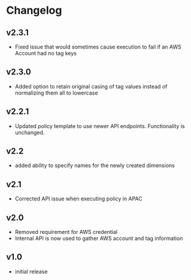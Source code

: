 # Changelog

## v2.3.1

- Fixed issue that would sometimes cause execution to fail if an AWS Account had no tag keys

## v2.3.0

- Added option to retain original casing of tag values instead of normalizing them all to lowercase

## v2.2.1

- Updated policy template to use newer API endpoints. Functionality is unchanged.

## v2.2

- added ability to specify names for the newly created dimensions

## v2.1

- Corrected API issue when executing policy in APAC

## v2.0

- Removed requirement for AWS credential
- Internal API is now used to gather AWS account and tag information

## v1.0

- initial release
